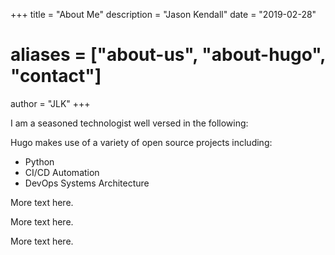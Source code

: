 +++
title = "About Me"
description = "Jason Kendall"
date = "2019-02-28"
# aliases = ["about-us", "about-hugo", "contact"]
author = "JLK"
+++

I am a seasoned technologist well versed in the following:

Hugo makes use of a variety of open source projects including:

* Python
* CI/CD Automation
* DevOps Systems Architecture

More text here.

More text here.

More text here.